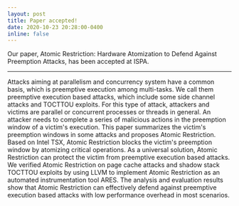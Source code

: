 ```yaml
---
layout: post
title: Paper accepted!
date: 2020-10-23 20:28:00-0400
inline: false
---
```


Our paper, Atomic Restriction: Hardware Atomization to Defend Against Preemption Attacks, has been accepted at ISPA.

***

Attacks aiming at parallelism and concurrency system have a common basis, which is preemptive execution among multi-tasks. We call them preemptive execution based attacks, which include some side channel attacks and TOCTTOU exploits. For this type of attack, attackers and victims are parallel or concurrent processes or threads in general. An attacker needs to complete a series of malicious actions in the preemption window of a victim's execution. This paper summarizes the victim's preemption windows in some attacks and proposes Atomic Restriction. Based on Intel TSX, Atomic Restriction blocks the victim's preemption window by atomizing critical operations. As a universal solution, Atomic Restriction can protect the victim from preemptive execution based attacks. We verified Atomic Restriction on page cache attacks and shadow stack TOCTTOU exploits by using LLVM to implement Atomic Restriction as an automated instrumentation tool ARES. The analysis and evaluation results show that Atomic Restriction can effectively defend against preemptive execution based attacks with low performance overhead in most scenarios.